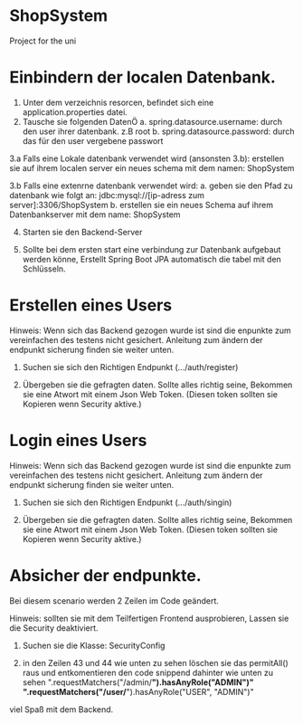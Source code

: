 # ShopSystem
Project for the uni

# Einbindern der localen Datenbank.
1. Unter dem verzeichnis resorcen, befindet sich eine application.properties datei.
2. Tausche sie folgenden DatenÖ
     a. spring.datasource.username: durch den user ihrer datenbank. z.B root
     b. spring.datasource.password: durch das für den user vergebene passwort

3.a Falls eine Lokale datenbank verwendet wird (ansonsten 3.b):
    erstellen sie auf ihrem localen server ein neues schema mit dem namen: ShopSystem
    
3.b Falls eine extenrne datenbank verwendet wird:
     a. geben sie den Pfad zu datenbank wie folgt an: jdbc:mysql://[ip-adress zum server]:3306/ShopSystem
     b. erstellen sie ein neues Schema auf ihrem Datenbankserver mit dem name: ShopSystem
     
4. Starten sie den Backend-Server

5. Sollte bei dem ersten start eine verbindung zur Datenbank aufgebaut werden könne,
   Erstellt Spring Boot JPA automatisch die tabel mit den Schlüsseln.


# Erstellen eines Users
Hinweis: Wenn sich das Backend gezogen wurde ist sind die enpunkte zum vereinfachen des testens nicht gesichert. 
Anleitung zum ändern der endpunkt sicherung finden sie weiter unten.
1. Suchen sie sich den Richtigen Endpunkt (.../auth/register)
   
2. Übergeben sie die gefragten daten. Sollte alles richtig seine, Bekommen sie eine Atwort mit einem Json Web Token.
   (Diesen token sollten sie Kopieren wenn Security aktive.)


# Login eines Users
Hinweis: Wenn sich das Backend gezogen wurde ist sind die enpunkte zum vereinfachen des testens nicht gesichert. 
Anleitung zum ändern der endpunkt sicherung finden sie weiter unten.
1. Suchen sie sich den Richtigen Endpunkt (.../auth/singin)

2. Übergeben sie die gefragten daten. Sollte alles richtig seine, Bekommen sie eine Atwort mit einem Json Web Token.
   (Diesen token sollten sie Kopieren wenn Security aktive.)


# Absicher der endpunkte.
Bei diesem scenario werden 2 Zeilen im Code geändert.

Hinweis: sollten sie mit dem Teilfertigen Frontend ausprobieren, Lassen sie die Security deaktiviert.
1. Suchen sie die Klasse: SecurityConfig

2. in den Zeilen 43 und 44 wie unten zu sehen löschen sie das permitAll() raus und entkomentieren den code snippend dahinter wie unten zu sehen
       ".requestMatchers("/admin/**").hasAnyRole("ADMIN")"
       ".requestMatchers("/user/**").hasAnyRole("USER", "ADMIN")"

viel Spaß mit dem Backend.
